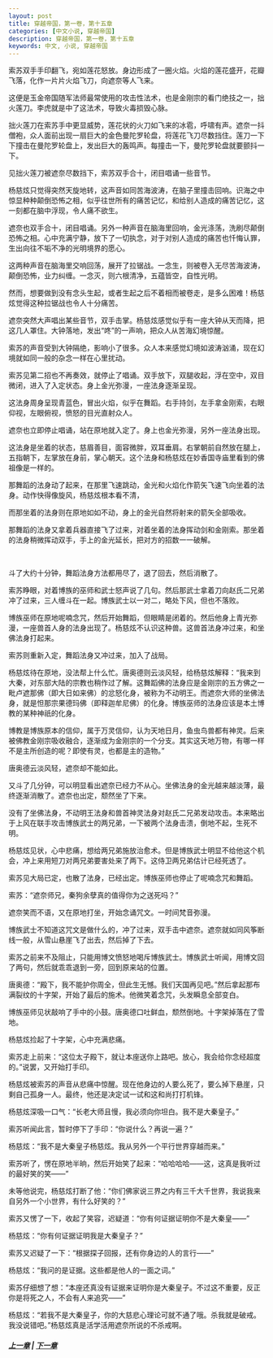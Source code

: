 ```yaml
---
layout: post
title: 穿越帝国，第一卷，第十五章
categories: [中文小说, 穿越帝国]
description: 穿越帝国，第一卷，第十五章
keywords: 中文, 小说, 穿越帝国
---
```


索苏双手手印翻飞，宛如莲花怒放。身边形成了一圈火焰。火焰的莲花盛开，花瓣飞落，化作一片片火焰飞刀，向遮奈等人飞来。

这便是玉金帝国随军法师最常使用的攻击性法术，也是金刚宗的看门绝技之一，拙火莲刀。李虎就是中了这法术，导致火毒损毁心脉。

拙火莲刀在索苏手中更显威势，莲花状的火刀如飞来的冰雹，呼啸有声。遮奈一抖僧袍，众人面前出现一扇巨大的金色曼陀罗轮盘，将莲花飞刀尽数挡住。莲刀一下下撞击在曼陀罗轮盘上，发出巨大的轰鸣声。每撞击一下，曼陀罗轮盘就要颤抖一下。

见拙火莲刀被遮奈尽数挡下，索苏双手合十，闭目唱诵一些音节。

杨慈炫只觉得突然天旋地转，这声音如同苦海波涛，在脑子里撞击回响。识海之中惊显种种颠倒恐怖之相，似乎往世所有的痛苦记忆，和给别人造成的痛苦记忆，这一刻都在脑中浮现，令人痛不欲生。

遮奈也双手合十，闭目唱诵。另外一种声音在脑海里回响，金光涤荡，洗刷尽颠倒恐怖之相。心中充满宁静，放下了一切执念，对于对别人造成的痛苦也忏悔认罪，生出向往不垢不净的光明境界的愿心。

这两种声音在脑海里交响回荡，展开了拉锯战。一念生，则被卷入无尽苦海波涛，颠倒恐怖，业力纠缠。一念灭，则六根清净，五蕴皆空，自性光明。

然而，想要做到没有念头生起，或者生起之后不着相而被卷走，是多么困难！杨慈炫觉得这种拉锯战也令人十分痛苦。

遮奈突然大声唱出某些音节，双手击掌。杨慈炫感觉似乎有一座大钟从天而降，把这几人罩住。大钟落地，发出“咚”的一声响，把众人从苦海幻境惊醒。

索苏的声音受到大钟隔绝，影响小了很多。众人本来感觉幻境如波涛汹涌，现在幻境就如同一般的杂念一样在心里扰动。

索苏见第二招也不再奏效，就停止了唱诵。双手放下，双腿收起，浮在空中，双目微闭，进入了入定状态。身上金光弥漫，一座法身逐渐呈现。

这法身周身呈现青蓝色，冒出火焰，似乎在舞蹈。右手持剑，左手拿金刚索，右眼仰视，左眼俯视，愤怒的目光直射众人。

遮奈也立即停止唱诵，站在原地就入定了。身上也金光弥漫，另外一座法身出现。

这法身是坐着的状态，慈眉善目，面容微胖，双耳垂肩。右掌朝前自然放在腿上，五指朝下，左掌放在身前，掌心朝天。这个法身和杨慈炫在妙香国寺庙里看到的佛祖像是一样的。

那舞蹈的法身动了起来，在那里飞速跳动，金光和火焰化作箭矢飞速飞向坐着的法身。动作快得像旋风，杨慈炫根本看不清，

而那坐着的法身则在原地如如不动，身上的金光自然将射来的箭矢全部吸收。

那舞蹈的法身又拿着兵器直接飞了过来，对着坐着的法身挥动剑和金刚索。那坐着的法身稍微挥动双手，手上的金光延长，把对方的招数一一破解。

<br/>

斗了大约十分钟，舞蹈法身方法都用尽了，退了回去，然后消散了。

索苏睁眼，对着博族的巫师和武士怒声说了几句。然后那武士拿着刀向赵氏二兄弟冲了过来，三人缠斗在一起。博族武士以一对二，略处下风，但也不落败。

博族巫师在原地呢喃念咒，然后开始舞蹈，但眼睛是闭着的。然后他身上青光弥漫，一座兽首人身的法身出现了。杨慈炫不认识这种兽。这兽首法身冲过来，和坐佛法身打起来。

索苏则重新入定，舞蹈法身又冲过来，加入了战局。

杨慈炫待在原地，没法帮上什么忙。唐奥德则云淡风轻，给杨慈炫解释：“我来到大秦，对东部大陆的宗教也稍作过了解。这舞蹈佛的法身应是金刚宗的五方佛之一毗卢遮那佛（即大日如来佛）的忿怒化身，被称为不动明王。而遮奈大师的坐佛法身，就是怛那宗果德玛佛（即释迦牟尼佛）的化身。博族巫师的法身应该是本土博教的某种神祇的化身。

博教是博族原本的信仰，属于万灵信仰，认为天地日月，鱼虫鸟兽都有神灵。后来被佛教金刚宗吸收融合，逐渐成为金刚宗的一个分支。其实这天地万物，有哪一样不是主所创造的呢？即使有灵，也都是主的造物。”

唐奥德云淡风轻，遮奈却不能如此。

又斗了几分钟，可以明显看出遮奈已经力不从心。坐佛法身的金光越来越淡薄，最终逐渐消散了。遮奈也出定，颓然坐了下来。

没有了坐佛法身，不动明王法身和兽首神灵法身对赵氏二兄弟发动攻击。本来略出于上风在联手攻击博族武士的两兄弟，一下被两个法身击溃，倒地不起，生死不明。

杨慈炫见状，心中悲痛，想给两兄弟施放治愈术。但是博族武士明显不给他这个机会，冲上来用短刀对两兄弟要害处来了两下。这侍卫两兄弟估计已经死透了。

索苏见大局已定，也散了法身，已经出定。博族巫师也停止了呢喃念咒和舞蹈。

索苏：“遮奈师兄，秦狗余孽真的值得你为之送死吗？”

遮奈笑而不语，又在原地打坐，开始念诵咒文。一时间梵音弥漫。

博族武士不知道这咒文是做什么的，冲了过来，双手击中遮奈。遮奈就如同风筝断线一般，从雪山悬崖飞了出去，然后掉了下去。

索苏之前来不及阻止，只能用博文愤怒地喝斥博族武士。博族武士听闻，用博文回了两句，然后就乖乖退到一旁，回到原来站的位置。

唐奥德：“殿下，我不能护你周全，但此生无憾。我们天国再见吧。”然后拿起那布满裂纹的十字架，开始了最后的施术。他微笑着念咒，头发瞬息全部变白。

博族巫师见状敲响了手中的小鼓。唐奥德口吐鲜血，颓然倒地。十字架掉落在了雪地。

杨慈炫捡起了十字架，心中充满悲痛。

索苏走上前来：“这位太子殿下，就让本座送你上路吧。放心，我会给你念经超度的。”说罢，又开始打手印。

杨慈炫被索苏的声音从悲痛中惊醒。现在他身边的人要么死了，要么掉下悬崖，只剩自己孤身一人。最终，他还是决定试一试和这和尚打打机锋。

杨慈炫深吸一口气：“长老大师且慢，我必须向你坦白。我不是大秦皇子。”

索苏听闻此言，暂时停下了手印：“你说什么？再说一遍？”

杨慈炫：“我不是大秦皇子杨慈炫。我从另外一个平行世界穿越而来。”

索苏听了，愣在原地半晌，然后开始笑了起来：“哈哈哈哈——这，这真是我听过的最好笑的笑——”

未等他说完，杨慈炫打断了他：“你们佛家说三界之内有三千大千世界，我说我来自另外一个小世界，有什么好笑的？”

索苏又愣了一下，收起了笑容，迟疑道：“你有何证据证明你不是大秦皇——”

杨慈炫：“你有何证据证明我是大秦皇子？”

索苏又迟疑了一下：“根据探子回报，还有你身边的人的言行——”

杨慈炫：“我问的是证据。这些都是他人的一面之词。”

索苏仔细想了想：“本座还真没有证据来证明你是大秦皇子。不过这不重要，反正你是将死之人，不会有人来追究——”

杨慈炫：“若我不是大秦皇子，你的大慈悲心理论可就不通了哦。杀我就是破戒。我没说错吧。”杨慈炫真是活学活用遮奈所说的不杀戒啊。

##### [上一章](/../../2020/03/14/TimeTravellerEmpire-1-14/) | [下一章](/../../2020/03/15/TimeTravellerEmpire-1-16/)